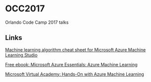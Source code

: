 # OCC2017
Orlando Code Camp 2017 talks



## Links

[Machine learning algorithm cheat sheet for Microsoft Azure Machine Learning Studio](https://docs.microsoft.com/en-us/azure/machine-learning/machine-learning-algorithm-cheat-sheet)

[Free ebook: Microsoft Azure Essentials: Azure Machine Learning](https://blogs.msdn.microsoft.com/microsoft_press/2015/04/15/free-ebook-microsoft-azure-essentials-azure-machine-learning/)

[Microsoft Virtual Academy: Hands-On with Azure Machine Learning](https://mva.microsoft.com/en-US/training-courses/handson-with-azure-machine-learning-16638?l=2oXJxvJrC_506218965)